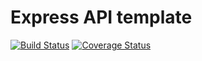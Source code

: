 # Express API template

[![Build Status](https://travis-ci.com/sholabioku/express-api-template.svg?branch=master)](https://travis-ci.com/sholabioku/express-api-template)
[![Coverage Status](https://coveralls.io/repos/github/sholabioku/express-api-template/badge.svg)](https://coveralls.io/github/sholabioku/express-api-template)
